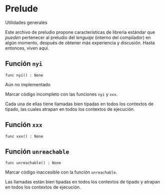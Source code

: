 # Prelude

Utilidades generales

Este archivo de preludio propone características de libreria estándar que
_pueden_ pertenecer al preludio del _lenguaje_ (interno del compilador) en algún
momento, después de obtener más experiencia y discusión. Hasta entonces, viven
aquí.

## Función `nyi`

```motoko no-repl
func nyi() : None
```

Aún no implementado

Marcar código incompleto con las funciones `nyi` y `xxx`.

Cada una de ellas tiene llamadas bien tipadas en todos los contextos de tipado,
las cuales atrapan en todos los contextos de ejecución.

## Función `xxx`

```motoko no-repl
func xxx() : None
```

## Función `unreachable`

```motoko no-repl
func unreachable() : None
```

Marcar código inaccesible con la función `unreachable`.

Las llamadas están bien tipadas en todos los contextos de tipado y atrapan en
todos los contextos de ejecución.
